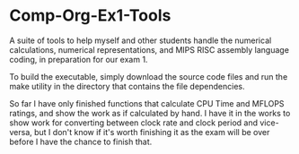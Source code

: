 # Comp-Org-Ex1-Tools
A suite of tools to help myself and other students handle the numerical calculations, numerical representations, and MIPS RISC assembly language coding, in preparation for our exam 1. 

To build the executable, simply download the source code files and run the make utility in the directory that contains the file dependencies. 

So far I have only finished functions that calculate CPU Time and MFLOPS ratings, and show the work as if calculated by hand. I have it in the works to show work for converting between clock rate and clock period and vice-versa, but I don't know if it's worth finishing it as the exam will be over before I have the chance to finish that. 
